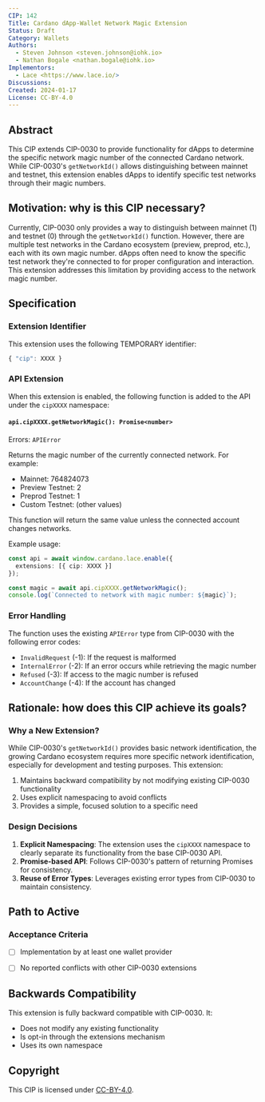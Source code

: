 ```yaml
---
CIP: 142
Title: Cardano dApp-Wallet Network Magic Extension
Status: Draft
Category: Wallets
Authors:
  - Steven Johnson <steven.johnson@iohk.io>
  - Nathan Bogale <nathan.bogale@iohk.io>
Implementors:
  - Lace <https://www.lace.io/>
Discussions:
Created: 2024-01-17
License: CC-BY-4.0
---
```


## Abstract

This CIP extends CIP-0030 to provide functionality for dApps to determine the specific network magic number of the connected Cardano network. While CIP-0030's `getNetworkId()` allows distinguishing between mainnet and testnet, this extension enables dApps to identify specific test networks through their magic numbers.

## Motivation: why is this CIP necessary?

Currently, CIP-0030 only provides a way to distinguish between mainnet (1) and testnet (0) through the `getNetworkId()` function. However, there are multiple test networks in the Cardano ecosystem (preview, preprod, etc.), each with its own magic number. dApps often need to know the specific test network they're connected to for proper configuration and interaction. This extension addresses this limitation by providing access to the network magic number.

## Specification

### Extension Identifier

This extension uses the following TEMPORARY identifier:
```ts
{ "cip": XXXX }
```

### API Extension

When this extension is enabled, the following function is added to the API under the `cipXXXX` namespace:

#### `api.cipXXXX.getNetworkMagic(): Promise<number>`

Errors: `APIError`

Returns the magic number of the currently connected network. For example:
- Mainnet: 764824073
- Preview Testnet: 2
- Preprod Testnet: 1
- Custom Testnet: (other values)

This function will return the same value unless the connected account changes networks.

Example usage:
```typescript
const api = await window.cardano.lace.enable({
  extensions: [{ cip: XXXX }]
});

const magic = await api.cipXXXX.getNetworkMagic();
console.log(`Connected to network with magic number: ${magic}`);
```

### Error Handling

The function uses the existing `APIError` type from CIP-0030 with the following error codes:
- `InvalidRequest` (-1): If the request is malformed
- `InternalError` (-2): If an error occurs while retrieving the magic number
- `Refused` (-3): If access to the magic number is refused
- `AccountChange` (-4): If the account has changed

## Rationale: how does this CIP achieve its goals?

### Why a New Extension?

While CIP-0030's `getNetworkId()` provides basic network identification, the growing Cardano ecosystem requires more specific network identification, especially for development and testing purposes. This extension:

1. Maintains backward compatibility by not modifying existing CIP-0030 functionality
2. Uses explicit namespacing to avoid conflicts
3. Provides a simple, focused solution to a specific need

### Design Decisions

1. **Explicit Namespacing**: The extension uses the `cipXXXX` namespace to clearly separate its functionality from the base CIP-0030 API.
2. **Promise-based API**: Follows CIP-0030's pattern of returning Promises for consistency.
3. **Reuse of Error Types**: Leverages existing error types from CIP-0030 to maintain consistency.

## Path to Active

### Acceptance Criteria

- [ ] Implementation by at least one wallet provider
- [ ] No reported conflicts with other CIP-0030 extensions


## Backwards Compatibility

This extension is fully backward compatible with CIP-0030. It:
- Does not modify any existing functionality
- Is opt-in through the extensions mechanism
- Uses its own namespace

## Copyright

This CIP is licensed under [CC-BY-4.0](https://creativecommons.org/licenses/by/4.0/legalcode). 